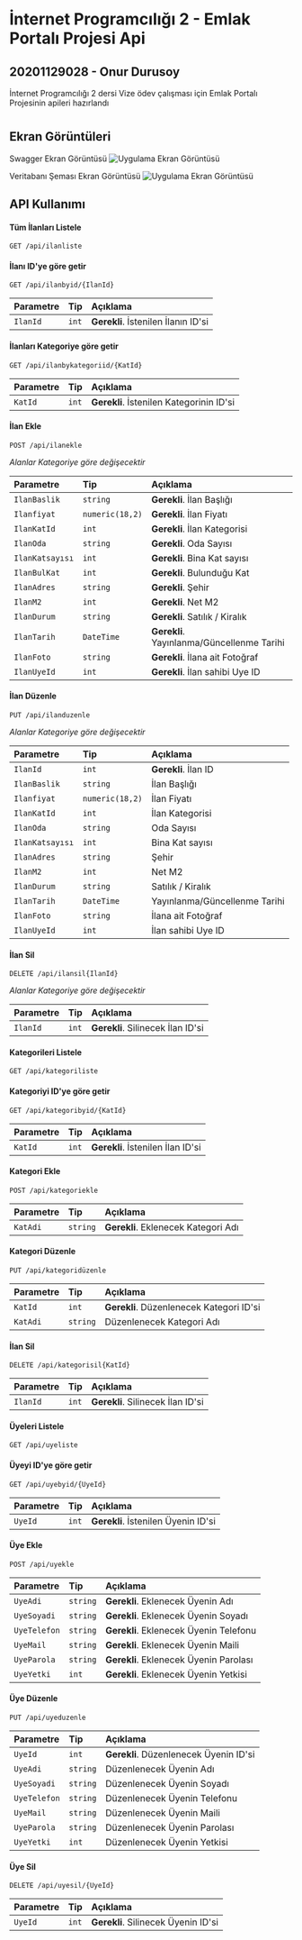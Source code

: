 
# İnternet Programcılığı 2 - Emlak Portalı Projesi Api

## 20201129028 - Onur Durusoy

İnternet Programcılığı 2 dersi Vize ödev çalışması için Emlak Portalı Projesinin apileri hazırlandı


# 
## Ekran Görüntüleri
Swagger Ekran Görüntüsü
![Uygulama Ekran Görüntüsü](https://github.com/onrdrsy/VizeEmlakApi/blob/master/SwaggerApi.png?raw=true)

Veritabanı Şeması Ekran Görüntüsü
![Uygulama Ekran Görüntüsü](https://github.com/onrdrsy/VizeEmlakApi/blob/master/Veri%C5%9Eemas%C4%B1.png?raw=true)
  
## API Kullanımı

#### Tüm İlanları Listele
```http
GET /api/ilanliste
  ```

#### İlanı ID'ye göre getir
```http
GET /api/ilanbyid/{IlanId}
  ```

| Parametre | Tip     | Açıklama                       |
| :-------- | :------- | :-------------------------------- |
| `IlanId`      | `int` | **Gerekli**. İstenilen İlanın ID'si|

#### İlanları Kategoriye göre getir

```http
GET /api/ilanbykategoriid/{KatId}
```

  | Parametre | Tip     | Açıklama                       |
  | :-------- | :------- | :-------------------------------- |
  | `KatId`      | `int` | **Gerekli**. İstenilen Kategorinin ID'si |

#### İlan Ekle
```http
POST /api/ilanekle
  ```

  *Alanlar Kategoriye göre değişecektir*

   | Parametre      | Tip            | Açıklama                         |
   | :--------      | :-------       | :--------------------------------|
   | `IlanBaslik`   | `string`       | **Gerekli**. İlan Başlığı        |
   | `Ilanfiyat`    | `numeric(18,2)`| **Gerekli**. İlan Fiyatı         |
   | `IlanKatId`    | `int`          | **Gerekli**. İlan Kategorisi     |
   | `IlanOda`      | `string`       | **Gerekli**. Oda Sayısı          |
   | `IlanKatsayısı`| `int`          | **Gerekli**. Bina Kat sayısı     |
   | `IlanBulKat`   | `int`          | **Gerekli**. Bulunduğu Kat       |
   | `IlanAdres`    | `string`       | **Gerekli**. Şehir               |
   | `IlanM2`       | `int`          | **Gerekli**. Net M2              |
   | `IlanDurum`    | `string`       | **Gerekli**. Satılık / Kiralık   |
   | `IlanTarih`    | `DateTime`     | **Gerekli**. Yayınlanma/Güncellenme Tarihi |
   | `IlanFoto`     | `string`       | **Gerekli**. İlana ait Fotoğraf  |
   | `IlanUyeId`    | `int`          | **Gerekli**.  İlan sahibi Uye ID |


#### İlan Düzenle
```http
PUT /api/ilanduzenle
```
  *Alanlar Kategoriye göre değişecektir*

| Parametre      | Tip            | Açıklama                         |
| :--------      | :-------       | :--------------------------------|
| `IlanId`       | `int`          | **Gerekli**. İlan ID             |
| `IlanBaslik`   | `string`       |  İlan Başlığı        |
| `Ilanfiyat`    | `numeric(18,2)`|  İlan Fiyatı         |
| `IlanKatId`    | `int`          |  İlan Kategorisi     |
| `IlanOda`      | `string`       |  Oda Sayısı          |
| `IlanKatsayısı`| `int`          |  Bina Kat sayısı     |
| `IlanAdres`    | `string`       |  Şehir               |
| `IlanM2`       | `int`          |  Net M2              |
| `IlanDurum`    | `string`       |  Satılık / Kiralık   |
| `IlanTarih`    | `DateTime`     |  Yayınlanma/Güncellenme Tarihi |
| `IlanFoto`     | `string`       |  İlana ait Fotoğraf  |
| `IlanUyeId`    | `int`          |  İlan sahibi Uye ID |

#### İlan Sil
```http
DELETE /api/ilansil{IlanId}
  ```
*Alanlar Kategoriye göre değişecektir*

| Parametre      | Tip            | Açıklama                         |
| :--------      | :-------       | :--------------------------------|
| `IlanId`     | `int`       | **Gerekli**. Silinecek İlan ID'si  |

#### Kategorileri Listele
```http
GET /api/kategoriliste
```

#### Kategoriyi ID'ye göre getir
```http
GET /api/kategoribyid/{KatId}
  ```  
| Parametre      | Tip            | Açıklama                         |
| :--------      | :-------       | :--------------------------------|
| `KatId`         | `int`       | **Gerekli**. İstenilen İlan ID'si  |

#### Kategori Ekle
```http
POST /api/kategoriekle
  ```  
| Parametre      | Tip            | Açıklama                         |
| :--------      | :-------       | :--------------------------------|
| `KatAdi`         | `string`   | **Gerekli**. Eklenecek Kategori Adı|

#### Kategori Düzenle
```http
PUT /api/kategoridüzenle
  ```  

| Parametre      | Tip            | Açıklama                         |
| :--------      | :-------       | :--------------------------------|
| `KatId`         | `int`       | **Gerekli**. Düzenlenecek Kategori ID'si|
| `KatAdi`         | `string`   |  Düzenlenecek Kategori Adı|

#### İlan Sil
```http
DELETE /api/kategorisil{KatId}
  ```

  | Parametre      | Tip            | Açıklama                         |
  | :--------      | :-------       | :--------------------------------|
  | `IlanId`     | `int`       | **Gerekli**. Silinecek İlan ID'si  |

#### Üyeleri Listele
```http
GET /api/uyeliste
  ```
#### Üyeyi ID'ye göre getir

```http
GET /api/uyebyid/{UyeId}
  ```

| Parametre | Tip     | Açıklama                       |
| :-------- | :------- | :-------------------------------- |
| `UyeId`      | `int` | **Gerekli**. İstenilen Üyenin ID'si|

#### Üye Ekle
```http
POST /api/uyekle
  ```  

| Parametre      | Tip            | Açıklama                         |
| :--------      | :-------       | :--------------------------------|
| `UyeAdi`         | `string`   | **Gerekli**. Eklenecek Üyenin Adı|
| `UyeSoyadi`      | `string`   | **Gerekli**. Eklenecek Üyenin Soyadı|
| `UyeTelefon`     | `string`   | **Gerekli**. Eklenecek Üyenin Telefonu|
| `UyeMail`        | `string`   | **Gerekli**. Eklenecek Üyenin Maili|
| `UyeParola`      | `string`   | **Gerekli**. Eklenecek Üyenin Parolası|
| `UyeYetki`       | `int`      | **Gerekli**. Eklenecek Üyenin Yetkisi|
  
#### Üye Düzenle
```http
PUT /api/uyeduzenle
  ```  

| Parametre      | Tip          | Açıklama                         |
| :--------      | :-------     | :--------------------------------|
| `UyeId`         | `int`       | **Gerekli**. Düzenlenecek Üyenin ID'si|
| `UyeAdi`         | `string`   |  Düzenlenecek Üyenin Adı|
| `UyeSoyadi`      | `string`   |  Düzenlenecek Üyenin Soyadı|
| `UyeTelefon`     | `string`   |  Düzenlenecek Üyenin Telefonu|
| `UyeMail`        | `string`   |  Düzenlenecek Üyenin Maili|
| `UyeParola`      | `string`   |  Düzenlenecek Üyenin Parolası|
| `UyeYetki`       | `int`      |  Düzenlenecek Üyenin Yetkisi|

#### Üye Sil
```http
DELETE /api/uyesil/{UyeId}
  ```
| Parametre | Tip     | Açıklama                       |
| :-------- | :------- | :-------------------------------- |
| `UyeId`      | `int` | **Gerekli**. Silinecek Üyenin ID'si|
